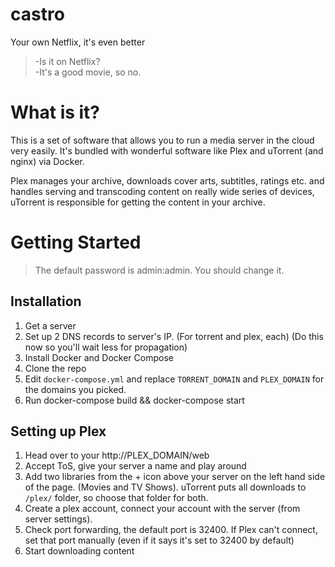 # castro
Your own Netflix, it's even better

> -Is it on Netflix?  
> -It's a good movie, so no.

# What is it?

This is a set of software that allows you to run a media server in the cloud very easily.
It's bundled with wonderful software like Plex and uTorrent (and nginx) via Docker.

Plex manages your archive, downloads cover arts, subtitles, ratings etc. and handles serving and transcoding content 
on really wide series of devices, uTorrent is responsible for getting the content in your archive.

# Getting Started

> The default password is admin:admin. You should change it.

## Installation

1. Get a server
2. Set up 2 DNS records to server's IP. (For torrent and plex, each) (Do this now so you'll wait less for propagation)
3. Install Docker and Docker Compose
3. Clone the repo
4. Edit `docker-compose.yml` and replace `TORRENT_DOMAIN` and `PLEX_DOMAIN` for the domains you picked.
5. Run docker-compose build && docker-compose start

## Setting up Plex

1. Head over to your http://PLEX_DOMAIN/web
2. Accept ToS, give your server a name and play around
3. Add two libraries from the + icon above your server on the left hand side of the page. (Movies and TV Shows). 
uTorrent puts all downloads to `/plex/` folder, so choose that folder for both.
5. Create a plex account, connect your account with the server (from server settings).
6. Check port forwarding, the default port is 32400. If Plex can't connect, set that port manually (even if it says it's set to 32400 by default)
7. Start downloading content

